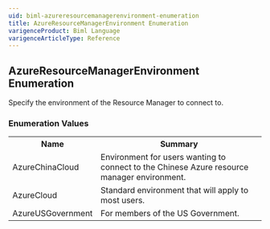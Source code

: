 ```yaml
---
uid: biml-azureresourcemanagerenvironment-enumeration
title: AzureResourceManagerEnvironment Enumeration
varigenceProduct: Biml Language
varigenceArticleType: Reference
---
```


## AzureResourceManagerEnvironment Enumeration<div class="LanguageSummary"><div class ="SummaryItem">Specify the environment of the Resource Manager to connect to.</div></div><div class="EnumValueGroup">### Enumeration Values<table id="EnumValue" class="MemberList"><tbody><tr><th class="MemberNameColumnHeader">Name</th><th class="MemberSummaryColumnHeader">Summary</th></tr><tr class="cd0"><td class="MemberName">AzureChinaCloud</td><td class="MemberSummary"><div class ="SummaryItem">Environment for users wanting to connect to the Chinese Azure resource manager environment.</div></td></tr><tr class="cd1"><td class="MemberName">AzureCloud</td><td class="MemberSummary"><div class ="SummaryItem">Standard environment that will apply to most users.</div></td></tr><tr class="cd0"><td class="MemberName">AzureUSGovernment</td><td class="MemberSummary"><div class ="SummaryItem">For members of the US Government.</div></td></tr></tbody></table></div>